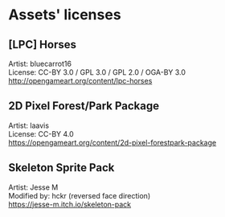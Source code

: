# Assets' licenses
## [LPC] Horses
Artist: bluecarrot16 <br>
License: CC-BY 3.0 / GPL 3.0 / GPL 2.0 / OGA-BY 3.0 <br>
http://opengameart.org/content/lpc-horses

## 2D Pixel Forest/Park Package
Artist: laavis <br>
License: CC-BY 4.0 <br>
https://opengameart.org/content/2d-pixel-forestpark-package

## Skeleton Sprite Pack
Artist: Jesse M <br>
Modified by: hckr (reversed face direction) <br>
https://jesse-m.itch.io/skeleton-pack
